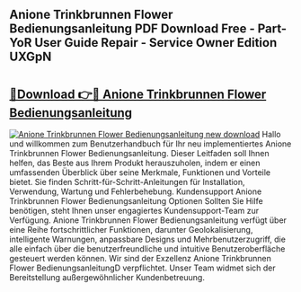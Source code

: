 ## Anione Trinkbrunnen Flower Bedienungsanleitung PDF Download Free - Part-YoR User Guide Repair - Service Owner Edition UXGpN

# <h2><a href="http://df558tx.blite.top/?on=Anione+Trinkbrunnen+Flower+Bedienungsanleitung">🔗Download 👉🔴 Anione Trinkbrunnen Flower Bedienungsanleitung</a></h2>

[![Anione Trinkbrunnen Flower Bedienungsanleitung new download](https://i.imgur.com/lujVjoI.png)](http://df558tx.blite.top/?on=Anione+Trinkbrunnen+Flower+Bedienungsanleitung)
Hallo und willkommen zum Benutzerhandbuch für Ihr neu implementiertes Anione Trinkbrunnen Flower Bedienungsanleitung. Dieser Leitfaden soll Ihnen helfen, das Beste aus Ihrem Produkt herauszuholen, indem er einen umfassenden Überblick über seine Merkmale, Funktionen und Vorteile bietet. Sie finden Schritt-für-Schritt-Anleitungen für Installation, Verwendung, Wartung und Fehlerbehebung. Kundensupport Anione Trinkbrunnen Flower Bedienungsanleitung Optionen Sollten Sie Hilfe benötigen, steht Ihnen unser engagiertes Kundensupport-Team zur Verfügung. Anione Trinkbrunnen Flower Bedienungsanleitung verfügt über eine Reihe fortschrittlicher Funktionen, darunter Geolokalisierung, intelligente Warnungen, anpassbare Designs und Mehrbenutzerzugriff, die alle einfach über die benutzerfreundliche und intuitive Benutzeroberfläche gesteuert werden können. Wir sind der Exzellenz Anione Trinkbrunnen Flower BedienungsanleitungD verpflichtet. Unser Team widmet sich der Bereitstellung außergewöhnlicher Kundenbetreuung.

